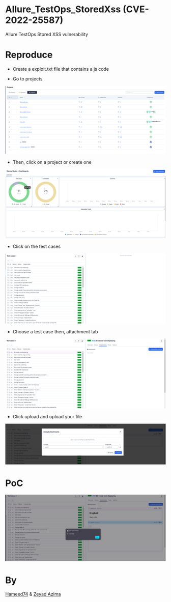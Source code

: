 # Allure_TestOps_StoredXss (CVE-2022-25587)
Allure TestOps Stored XSS vulnerability

# Reproduce

- Create a exploit.txt file that contains a js code

- Go to projects

<img src="XSS/1.png">

- Then, click on a project or create one

<img src="XSS/2.png">

- Click on the test cases

<img src="XSS/3.png">

- Choose a test case then, attachment tab

<img src="XSS/4.png">

- Click upload and upload your file

<img src="XSS/8.png">

# PoC

<img src="XSS/9.png">

# By
<a href="https://www.linkedin.com/in/ahmed-abdulhameed-729737158/">Hameed74</a> & <a href="https://www.linkedin.com/in/zer0verflow/">Zeyad Azima</a>
  
